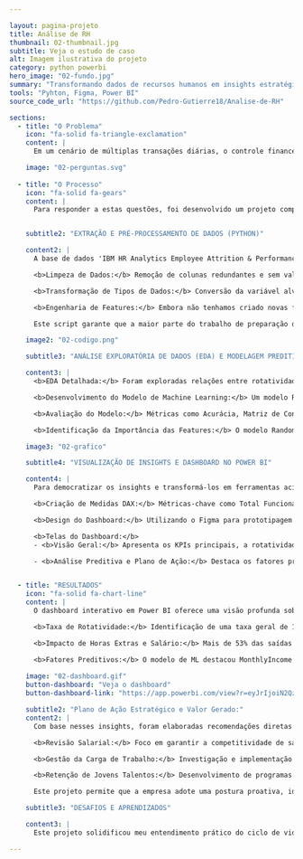 ```yaml
---

layout: pagina-projeto
title: Análise de RH
thumbnail: 02-thumbnail.jpg
subtitle: Veja o estudo de caso
alt: Imagem ilustrativa do projeto
category: python powerbi 
hero_image: "02-fundo.jpg"
summary: "Transformando dados de recursos humanos em insights estratégicos. Este projeto utiliza Python e Power BI para construir uma ferramenta de Business Intelligence que permite prever e mitigar a rotatividade de funcionários, otimizando a retenção de talentos."
tools: "Pyhton, Figma, Power BI"
source_code_url: "https://github.com/Pedro-Gutierre18/Analise-de-RH"

sections:
  - title: "O Problema"
    icon: "fa-solid fa-triangle-exclamation"
    content: |
      Em um cenário de múltiplas transações diárias, o controle financeiro por meio de planilhas estáticas ou anotações manuais se mostra ineficiente e propenso a erros. A dificuldade em consolidar dados de diferentes fontes e a ausência de visualizações claras impedem uma análise aprofundada dos hábitos de consumo.

    image: "02-perguntas.svg"
    
  - title: "O Processo"
    icon: "fa-solid fa-gears"
    content: |
      Para responder a estas questões, foi desenvolvido um projeto completo de análise de dados e Machine Learning, seguindo um pipeline robusto desde a coleta e tratamento dos dados até a implementação de um modelo preditivo.


    subtitle2: "EXTRAÇÃO E PRÉ-PROCESSAMENTO DE DADOS (PYTHON)"

    content2: |
      A base de dados 'IBM HR Analytics Employee Attrition & Performance' foi obtida no Kaggle, contendo informações detalhadas sobre 1470 funcionários. O pré-processamento foi crucial para preparar os dados para a análise e modelagem. As principais etapas incluíram:

      <b>Limpeza de Dados:</b> Remoção de colunas redundantes e sem valor analítico (EmployeeCount, StandardHours, Over18, EmployeeNumber).

      <b>Transformação de Tipos de Dados:</b> Conversão da variável alvo Attrition para formato numérico (0 ou 1) e aplicação de One-Hot Encoding (pd.get_dummies) para transformar variáveis categóricas em numéricas, tornando-as compreensíveis para o modelo de ML.

      <b>Engenharia de Features:</b> Embora não tenhamos criado novas features explícitas neste projeto, essa etapa envolveu garantir que todas as variáveis importantes estivessem no formato correto para o modelo.

      Este script garante que a maior parte do trabalho de preparação de dados seja automatizada, tornando o processo rápido e menos suscetível a erros manuais no futuro.

    image2: "02-codigo.png"

    subtitle3: "ANÁLISE EXPLORATÓRIA DE DADOS (EDA) E MODELAGEM PREDITIVA"

    content3: |
      <b>EDA Detalhada:</b> Foram exploradas relações entre rotatividade e fatores como departamento, cargo, idade, salário, tempo de empresa, horas extras e satisfação no trabalho, utilizando visualizações em Matplotlib e Seaborn.

      <b>Desenvolvimento do Modelo de Machine Learning:</b> Um modelo RandomForestClassifier foi treinado em Python (scikit-learn) para prever a probabilidade de um funcionário sair. O modelo foi configurado com <b>class_weight='balanced'</b> e <b>stratify=y</b> para lidar com o desbalanceamento das classes.

      <b>Avaliação do Modelo:</b> Métricas como Acurácia, Matriz de Confusão e Relatório de Classificação (Precision, Recall, F1-Score) foram usadas para validar a performance do modelo, focando na capacidade de identificar corretamente os casos de saída.

      <b>Identificação da Importância das Features:</b> O modelo Random Forest forneceu uma lista dos fatores mais importantes para prever a rotatividade, permitindo focar nas causas de maior impacto.

    image3: "02-grafico"

    subtitle4: "VISUALIZAÇÃO DE INSIGHTS E DASHBOARD NO POWER BI"

    content4: |
      Para democratizar os insights e transformá-los em ferramentas acionáveis para o RH e a liderança, foi construído um dashboard interativo em Power BI.

      <b>Criação de Medidas DAX:</b> Métricas-chave como Total Funcionários, Total Saídas e % Turnover foram calculadas e formatadas usando DAX.

      <b>Design do Dashboard:</b> Utilizando o Figma para prototipagem e o Power BI para a implementação, um dashboard de duas páginas foi desenvolvido com um design limpo e intuitivo, focado na experiência do usuário.

      <b>Telas do Dashboard:</b>
      - <b>Visão Geral:</b> Apresenta os KPIs principais, a rotatividade por departamento, o impacto das horas extras e a relação com o salário médio.

      - <b>Análise Preditiva e Plano de Ação:</b> Destaca os fatores preditivos mais importantes identificados pelo modelo de ML e propõe um plano de ação estratégico com recomendações específicas.


  - title: "RESULTADOS"
    icon: "fa-solid fa-chart-line"
    content: |
      O dashboard interativo em Power BI oferece uma visão profunda sobre a rotatividade de funcionários, transformando dados complexos em insights acionáveis para a tomada de decisão estratégica do RH.

      <b>Taxa de Rotatividade:</b> Identificação de uma taxa geral de 16.12%, com concentração significativa nos departamentos de Vendas (20.63%) e Recursos Humanos (19.05%).

      <b>Impacto de Horas Extras e Salário:</b> Mais de 53% das saídas vieram de funcionários que faziam horas extras. Além disso, o salário mensal médio dos que saíram era visivelmente menor.

      <b>Fatores Preditivos:</b> O modelo de ML destacou MonthlyIncome (salário), OverTime_Yes (horas extras), Age (idade) e TotalWorkingYears (total de anos trabalhados) como os principais influenciadores da rotatividade.
    
    image: "02-dashboard.gif"
    button-dashboard: "Veja o dashboard"
    button-dashboard-link: "https://app.powerbi.com/view?r=eyJrIjoiN2QzZjg5ODAtMjYzOS00ODZjLWE0YWYtYzFhYWViNDM2YzE3IiwidCI6Ijc1YjY4N2ZhLTZhYmItNDczZi04Y2QwLTc1MjUxZmJhMGE3MSJ9"

    subtitle2: "Plano de Ação Estratégico e Valor Gerado:"
    content2: |
      Com base nesses insights, foram elaboradas recomendações diretas para o RH:

      <b>Revisão Salarial:</b> Foco em garantir a competitividade de salários para cargos de entrada e em departamentos de alto risco.

      <b>Gestão da Carga de Trabalho:</b> Investigação e implementação de ações para mitigar as horas extras e promover o equilíbrio.

      <b>Retenção de Jovens Talentos:</b> Desenvolvimento de programas de mentoria e planos de carreira claros para funcionários em início de jornada.

      Este projeto permite que a empresa adote uma postura proativa, identificando funcionários em risco antes que saiam, otimizando investimentos em RH e criando um ambiente de trabalho mais sustentável.

    subtitle3: "DESAFIOS E APRENDIZADOS"

    content3: |
      Este projeto solidificou meu entendimento prático do ciclo de vida completo de um projeto de dados: desde o tratamento de um dataset desbalanceado (Python), passando pela engenharia de features e construção de um modelo preditivo com avaliação rigorosa, até a criação de um produto final de Business Intelligence com Power BI que gera valor e insights reais. O desafio de traduzir métricas de ML em recomendações claras foi superado, reforçando a importância da comunicação eficaz dos dados.

---
```

